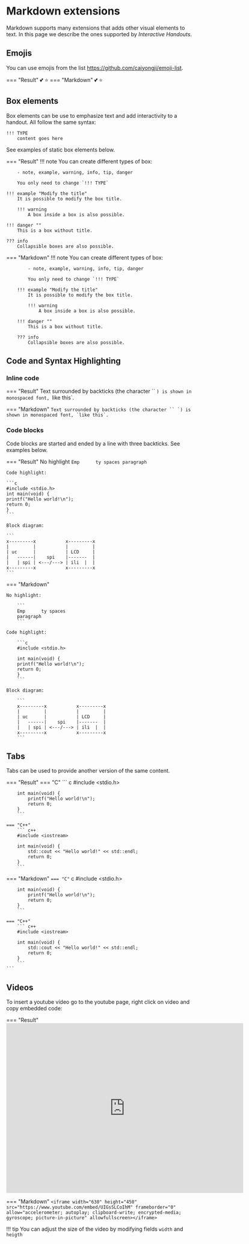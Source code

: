 # Markdown extensions

Markdown supports many extensions that adds other visual elements to text. In this page we describe the ones supported by *Interactive Handouts*.

## Emojis

You can use emojis from the list https://github.com/caiyongji/emoji-list.

=== "Result"
    :two_hearts: :star:
=== "Markdown"
        :two_hearts: :star:

## Box elements

Box elements can be use to emphasize text and add interactivity to a handout. All follow the same syntax:

    !!! TYPE
        content goes here

See examples of static box elements below. 

=== "Result"
    !!! note 
        You can create different types of box:
        
        - note, example, warning, info, tip, danger
        
        You only need to change `!!! TYPE`
    
    !!! example "Modify the title"
        It is possible to modify the box title.
        
        !!! warning
            A box inside a box is also possible.
    
    !!! danger ""
        This is a box without title. 

    ??? info 
        Collapsible boxes are also possible. 


=== "Markdown"
        !!! note 
            You can create different types of box:
            
            - note, example, warning, info, tip, danger
            
            You only need to change `!!! TYPE`
        
        !!! example "Modify the title"
            It is possible to modify the box title.
            
            !!! warning
                A box inside a box is also possible.
        
        !!! danger ""
            This is a box without title. 

        ??? info 
            Collapsible boxes are also possible. 



## Code and Syntax Highlighting

### Inline code

=== "Result"
    Text surrounded by backticks (the character `` `) is shown in monospaced font, `like this`.  

=== "Markdown"
    ```
    Text surrounded by backticks (the character `` `) is shown in monospaced font, `like this`.  
    ``` 

### Code blocks

Code blocks are started and ended by a line with three backticks. See examples below.

=== "Result"
    No highlight
    ```
    Emp      ty spaces
    paragraph     
    ```

    Code highlight:

    ```c
    #include <stdio.h>
    int main(void) {
    printf("Hello world!\n");
    return 0;
    }
    ```

    Block diagram:

    ```
    x---------x           x---------x
    |         |           |         |
    | uc      |           | LCD     |
    |   ------|    spi    |-------  |
    |   | spi | <---/---> | ili  |  |
    x---------x           x---------x
    ```

=== "Markdown"

    No highlight:

        ```       
        Emp      ty spaces
        paragraph     
        ```

    Code highlight:

        ```c
        #include <stdio.h>

        int main(void) {
        printf("Hello world!\n");
        return 0;
        }
        ```
        
    Block diagram:

        ```
        x---------x           x---------x
        |         |           |         |
        | uc      |           | LCD     |
        |   ------|    spi    |-------  |
        |   | spi | <---/---> | ili  |  |
        x---------x           x---------x
        ```

## Tabs

Tabs can be used to provide another version of the same content.

=== "Result"
    === "C"
        ``` c
        #include <stdio.h>

        int main(void) {
            printf("Hello world!\n");
            return 0;
        }
        ```

    === "C++"
        ``` c++
        #include <iostream>

        int main(void) {
            std::cout << "Hello world!" << std::endl;
            return 0;
        }
        ```



=== "Markdown"
    ```
    === "C"
        ``` c
        #include <stdio.h>

        int main(void) {
            printf("Hello world!\n");
            return 0;
        }
        ```

    === "C++"
        ``` c++
        #include <iostream>

        int main(void) {
            std::cout << "Hello world!" << std::endl;
            return 0;
        }
        ```
    ```

## Videos

To insert a youtube vídeo go to the youtube page, right click on video and copy embedded code:


=== "Result"
    <iframe width="630" height="450" src="https://www.youtube.com/embed/UIGsSLCoIhM" frameborder="0" allow="accelerometer; autoplay; clipboard-write; encrypted-media; gyroscope; picture-in-picture" allowfullscreen></iframe>
    
=== "Markdown"
    ```
    <iframe width="630" height="450" src="https://www.youtube.com/embed/UIGsSLCoIhM"
    frameborder="0" allow="accelerometer; autoplay; clipboard-write; encrypted-media;
    gyroscope; picture-in-picture" allowfullscreen></iframe>
    ```

!!! tip
    You can adjust the size of the video by modifying fields `width` and `heigth`
